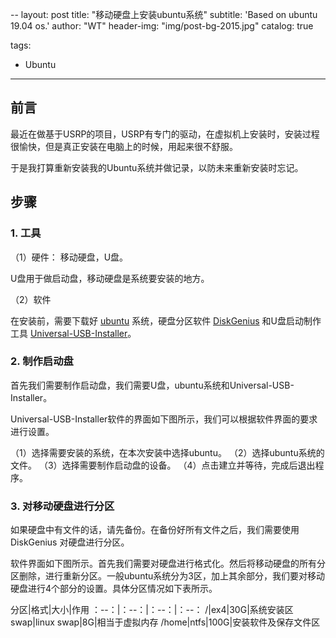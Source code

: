 --
layout: post
title: "移动硬盘上安装ubuntu系统"
subtitle: 'Based on ubuntu 19.04 os.'
author: "WT"
header-img: "img/post-bg-2015.jpg"
catalog: true

tags:
  - Ubuntu
---

## 前言

最近在做基于USRP的项目，USRP有专门的驱动，在虚拟机上安装时，安装过程很愉快，但是真正安装在电脑上的时候，用起来很不舒服。

于是我打算重新安装我的Ubuntu系统并做记录，以防未来重新安装时忘记。

## 步骤

### 1. 工具

（1）硬件： 移动硬盘，U盘。

U盘用于做启动盘，移动硬盘是系统要安装的地方。

（2）软件

在安装前，需要下载好 [ubuntu](https://ubuntu.com/download/desktop) 系统，硬盘分区软件 [DiskGenius](http://www.diskgenius.cn/download.php) 和U盘启动制作工具 [Universal-USB-Installer](https://www.pendrivelinux.com/universal-usb-installer-easy-as-1-2-3/)。

### 2. 制作启动盘

首先我们需要制作启动盘，我们需要U盘，ubuntu系统和Universal-USB-Installer。

Universal-USB-Installer软件的界面如下图所示，我们可以根据软件界面的要求进行设置。

（1）选择需要安装的系统，在本次安装中选择ubuntu。
（2）选择ubuntu系统的文件。
（3）选择需要制作启动盘的设备。
（4）点击建立并等待，完成后退出程序。

### 3. 对移动硬盘进行分区

如果硬盘中有文件的话，请先备份。在备份好所有文件之后，我们需要使用 DiskGenius 对硬盘进行分区。

软件界面如下图所示。首先我们需要对硬盘进行格式化。然后将移动硬盘的所有分区删除，进行重新分区。一般ubuntu系统分为3区，加上其余部分，我们要对移动硬盘进行4个部分的设置。具体分区情况如下表所示。



分区|格式|大小|作用
：--：|：--：|：--：|：--：
/|ex4|30G|系统安装区
swap|linux swap|8G|相当于虚拟内存
/home|ntfs|100G|安装软件及保存文件区






